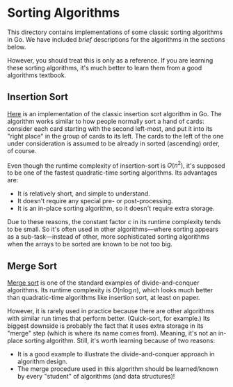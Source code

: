 # Sorting Algorithms

This directory contains implementations of some classic sorting algorithms in
Go.  We have included *brief* descriptions for the algorithms in the sections
below.

However, you should treat this is only as a reference.  If you are learning
these sorting algorithms, it's much better to learn them from a good algorithms
textbook.

## Insertion Sort

[Here](./insertion-sort.go) is an implementation of the classic insertion sort
algorithm in Go.  The algorithm works similar to how people normally sort a
hand of cards: consider each card starting with the second left-most, and put
it into its "right place" in the group of cards to its left.  The cards to the
left of the one under consideration is assumed to be already in sorted
(ascending) order, of course.

Even though the runtime complexity of insertion-sort is $O(n^2),$ it's supposed
to be one of the fastest quadratic-time sorting algorithms.  Its advantages
are:

* It is relatively short, and simple to understand.
* It doesn't require any special pre- or post-processing.
* It is an in-place sorting algorithm, so it doesn't require extra storage.

Due to these reasons, the constant factor $c$ in its runtime complexity tends
to be small.  So it's often used in other algorithms&mdash;where sorting
appears as a sub-task&mdash;instead of other, more sophisticated sorting
algorithms when the arrays to be sorted are known to be not too big.

<!-- TODO: Add an example? -->

## Merge Sort

[Merge sort](./merge-sort.go) is one of the standard examples of
divide-and-conquer algorithms.  Its runtime complexity is $O(n\log n)$, which
looks much better than quadratic-time algorithms like insertion sort, at least
on paper.

However, it is rarely used in practice because there are other algorithms with
similar run times that perform better.  (Quick-sort, for example.)  Its biggest
downside is probably the fact that it uses extra storage in its "merge" step
(which is where its name comes from).  Meaning, it's not an in-place sorting
algorithm.  Still, it's worth learning because of two reasons:

* It is a good example to illustrate the divide-and-conquer approach in
  algorithm design.
* The merge procedure used in this algorithm should be learned/known by every
  "student" of algorithms (and data structures)!
